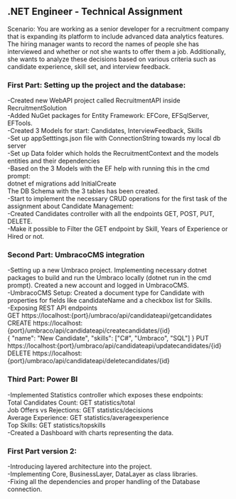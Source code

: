 <h2>.NET Engineer - Technical Assignment</h2>

Scenario:
You are working as a senior developer for a recruitment company that is expanding
its platform to include advanced data analytics features. The hiring manager wants
to record the names of people she has interviewed and whether or not she wants to
offer them a job. Additionally, she wants to analyze these decisions based on various
criteria such as candidate experience, skill set, and interview feedback.


<h3>First Part: Setting up the project and the database:</h3>

-Created new WebAPI project called RecruitmentAPI inside RecruitmentSolution <br/>
-Added NuGet packages for Entity Framework: EFCore, EFSqlServer, EFTools. <br/>
-Created 3 Models for start: Candidates, InterviewFeedback, Skills <br/>
-Set up appSetttings.json file with ConnectionString towards my local db server <br/>
-Set up Data folder which holds the RecruitmentContext and the models entities and their dependencies <br/>
-Based on the 3 Models with the EF help with running this in the cmd prompt: <br/>
dotnet ef migrations add InitialCreate <br/>
The DB Schema with the 3 tables has been created. <br/>
-Start to implement the necessary CRUD operations for the first task of the assignment about Candidate Management: <br/>
-Created Candidates controller with all the endpoints GET, POST, PUT, DELETE. <br/>
-Make it possible to Filter the GET endpoint by Skill, Years of Experience or Hired or not. <br/>

<h3>Second Part: UmbracoCMS integration</h3>

-Setting up a new Umbraco project. Implementing necessary dotnet packages to build and run the Umbraco locally (dotnet run in the cmd prompt). Created a new account and logged in UmbracoCMS. <br/>
-UmbracoCMS Setup: Created a document type for Candidate with properties for fields like candidateName and a checkbox list for Skills. <br/>
-Exposing REST API endpoints <br/>
GET https://localhost:{port}/umbraco/api/candidateapi/getcandidates <br/>
CREATE https://localhost:{port}/umbraco/api/candidateapi/createcandidates/{id} <br/>
{
    "name": "New Candidate",
    "skills": ["C#", "Umbraco", "SQL"]
}
PUT https://localhost:{port}/umbraco/api/candidateapi/updatecandidates/{id} <br/>
DELETE https://localhost:{port}/umbraco/api/candidateapi/deletecandidates/{id} <br/>


<h3>Third Part: Power BI</h3>

-Implemented Statistics controller which exposes these endpoints: <br/>
Total Candidates Count: GET statistics/total <br/>
Job Offers vs Rejections: GET statistics/decisions <br/>
Average Experience: GET statistics/averageexperience <br/>
Top Skills: GET statistics/topskills <br/>
-Created a Dashboard with charts representing the data. <br/>


<h3>First Part version 2: </h3>

-Introducing layered architecture into the project. <br/>
-Implementing Core, BusinessLayer, DataLayer as class libraries. <br/>
-Fixing all the dependencies and proper handling of the Database connection. <br/><br/>

